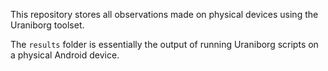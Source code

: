 This repository stores all observations made on physical devices using the
Uraniborg toolset.

The `results` folder is essentially the output of running Uraniborg scripts on
a physical Android device.
